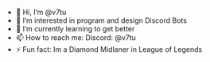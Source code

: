 - 👋 Hi, I’m @v7tu
- 👀 I’m interested in program and design Discord Bots
- 🌱 I’m currently learning to get better
- 📫 How to reach me: Discord: @v7tu
- ⚡ Fun fact: Im a Diamond Midlaner in League of Legends

<!---
v7tu/v7tu is a ✨ special ✨ repository because its `README.md` (this file) appears on your GitHub profile.
You can click the Preview link to take a look at your changes.
--->
